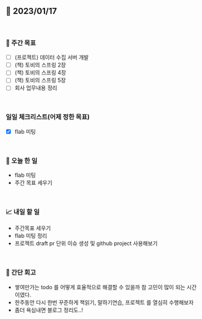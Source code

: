 ## 📅 2023/01/17

<br/>

### 🏹 주간 목표

- [ ] (프로젝트) 데이터 수집 서버 개발
- [ ] (책) 토비의 스프링 2장
- [ ] (책) 토비의 스프링 4장
- [ ] (책) 토비의 스프링 5장
- [ ] 회사 업무내용 정리

<br/>

### 일일 체크리스트(어제 정한 목표)

- [x] flab 미팅

<br/>

### 💯 오늘 한 일

- flab 미팅
- 주간 목표 세우기

<br/>

### 📈 내일 할 일

- 주간목표 세우기
- flab 미팅 정리
- 프로젝트 draft pr 단위 이슈 생성 및 github project 사용해보기

<br/>

### 🧐 간단 회고

- 쌓여만가는 todo 를 어떻게 효율적으로 해결할 수 있을까 참 고민이 많이 되는 시간이였다.
- 한주동안 다시 한번 꾸준하게 책읽기, 말하기연습, 프로젝트 를 열심히 수행해보자
- 좀더 욕심내면 블로그 정리도..!
